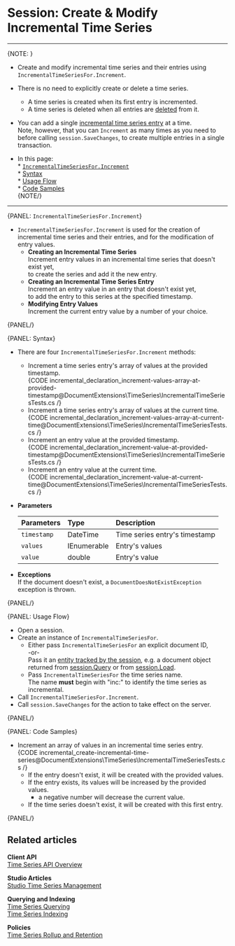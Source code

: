 ﻿# Session: Create & Modify Incremental Time Series

---

{NOTE: }

* Create and modify incremental time series and their entries using `IncrementalTimeSeriesFor.Increment`.  

* There is no need to explicitly create or delete a time series.  
   * A time series is created when its first entry is incremented.  
   * A time series is deleted when all entries are [deleted](../../../../../) from it.  

* You can add a single [incremental time series entry](../../../../../document-extensions/timeseries/design#time-series-entries) at a time.  
  Note, however, that you can `Increment` as many times as you need to before calling 
  `session.SaveChanges`, to create multiple entries in a single transaction.  

* In this page:  
      * [`IncrementalTimeSeriesFor.Increment`](../../../../../document-extensions/timeseries/incremental-time-series/client-api/session/increment#timeseriesfor.append)  
         * [Syntax](../../../../../document-extensions/timeseries/incremental-time-series/client-api/session/increment#syntax)  
         * [Usage Flow](../../../../../document-extensions/timeseries/incremental-time-series/client-api/session/increment#usage-flow)  
         * [Code Samples](../../../../../document-extensions/timeseries/incremental-time-series/client-api/session/increment#code-samples)  
{NOTE/}



---

{PANEL: `IncrementalTimeSeriesFor.Increment`}

* `IncrementalTimeSeriesFor.Increment` is used for the creation of incremental time series and 
  their entries, and for the modification of entry values.  
   * **Creating an Incremental Time Series**  
     Increment entry values in an incremental time series that doesn't exist yet,  
     to create the series and add it the new entry.  
   * **Creating an Incremental Time Series Entry**  
     Increment an entry value in an entry that doesn't exist yet,  
     to add the entry to this series at the specified timestamp.  
   * **Modifying Entry Values**  
     Increment the current entry value by a number of your choice.  

{PANEL/}

{PANEL: Syntax}

* There are four `IncrementalTimeSeriesFor.Increment` methods:  
   * Increment a time series entry's array of values at the provided timestamp.   
     {CODE incremental_declaration_increment-values-array-at-provided-timestamp@DocumentExtensions\TimeSeries\IncrementalTimeSeriesTests.cs /}
   * Increment a time series entry's array of values at the current time.  
     {CODE incremental_declaration_increment-values-array-at-current-time@DocumentExtensions\TimeSeries\IncrementalTimeSeriesTests.cs /}
   * Increment an entry value at the provided timestamp.  
     {CODE incremental_declaration_increment-value-at-provided-timestamp@DocumentExtensions\TimeSeries\IncrementalTimeSeriesTests.cs /}
   * Increment an entry value at the current time.  
     {CODE incremental_declaration_increment-value-at-current-time@DocumentExtensions\TimeSeries\IncrementalTimeSeriesTests.cs /}

* **Parameters**  

    | Parameters | Type | Description |
    |:-------------|:-------------|:-------------|
    | `timestamp` | DateTime | Time series entry's timestamp |
    | `values` | IEnumerable<double> | Entry's values |
    | `value` | double | Entry's value |

* **Exceptions**  
  If the document doesn't exist, a `DocumentDoesNotExistException` exception is thrown.  

{PANEL/}

{PANEL: Usage Flow}

* Open a session.  
* Create an instance of `IncrementalTimeSeriesFor`.  
    * Either pass `IncrementalTimeSeriesFor` an explicit document ID,  
      -or-  
      Pass it an [entity tracked by the session](../../../../../client-api/session/loading-entities), e.g. a document object returned from [session.Query](../../../../../client-api/session/querying/how-to-query) or from [session.Load](../../../../../client-api/session/loading-entities#load).  
    * Pass `IncrementalTimeSeriesFor` the time series name.  
      The name **must** begin with "inc:" to identify the time series as incremental.  
* Call `IncrementalTimeSeriesFor.Increment`.  
* Call `session.SaveChanges` for the action to take effect on the server.  

{PANEL/}

{PANEL: Code Samples}

* Increment an array of values in an incremental time series entry.  
  {CODE incremental_create-incremental-time-series@DocumentExtensions\TimeSeries\IncrementalTimeSeriesTests.cs /}
    * If the entry doesn't exist, it will be created with the provided values.  
    * If the entry exists, its values will be increased by the provided values.  
       * a negative number will decrease the current value.  
    * If the time series doesn't exist, it will be created with this first entry.  

{PANEL/}

## Related articles

**Client API**  
[Time Series API Overview](../../../../../document-extensions/timeseries/client-api/overview)  

**Studio Articles**  
[Studio Time Series Management](../../../../../studio/database/document-extensions/time-series)  

**Querying and Indexing**  
[Time Series Querying](../../../../../document-extensions/timeseries/querying/overview-and-syntax)  
[Time Series Indexing](../../../../../document-extensions/timeseries/indexing)  

**Policies**  
[Time Series Rollup and Retention](../../../../../document-extensions/timeseries/rollup-and-retention)  
